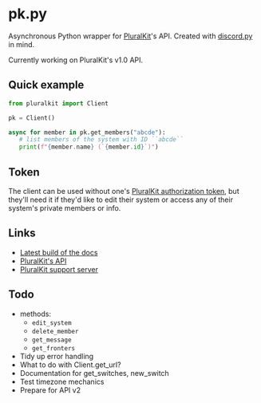 # pk.py

Asynchronous Python wrapper for [PluralKit](https://pluralkit.me/)'s API. Created with [discord.py](https://github.com/Rapptz/discord.py) in mind.

Currently working on PluralKit's v1.0 API.

## Quick example

```python
from pluralkit import Client

pk = Client()

async for member in pk.get_members("abcde"):
   # list members of the system with ID ``abcde``
   print(f"{member.name} (`{member.id}`)")
```

## Token

The client can be used without one's [PluralKit authorization token](https://pluralkit.me/api/#authentication), but they'll need it if they'd like to edit their system or access any of their system's private members or info.

## Links

* [Latest build of the docs](https://web.mit.edu/almonds/www/pk.py/index.html)
* [PluralKit's API](https://pluralkit.me/)
* [PluralKit support server](https://discord.gg/PczBt78)

## Todo

* methods:
  * `edit_system`
  * `delete_member`
  * `get_message`
  * `get_fronters`
* Tidy up error handling
* What to do with Client.get_url?
* Documentation for get_switches, new_switch
* Test timezone mechanics
* Prepare for API v2
